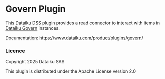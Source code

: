 # Govern Plugin

This Dataiku DSS plugin provides a read connector to interact with items in [Dataiku Govern](https://knowledge.dataiku.com/latest/mlops-o16n/govern/concept-introducing-dataiku-govern.html) instances.

Documentation: https://www.dataiku.com/product/plugins/govern/

### Licence

Copyright 2025 Dataiku SAS

This plugin is distributed under the Apache License version 2.0